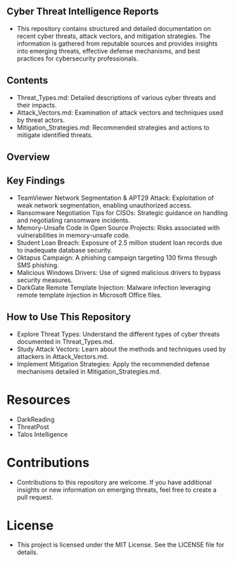 ## Cyber Threat Intelligence Reports
* This repository contains structured and detailed documentation on recent cyber threats, attack vectors, and mitigation strategies. The information is gathered from reputable sources and provides insights into emerging threats, effective defense mechanisms, and best practices for cybersecurity professionals.

## Contents
* Threat_Types.md: Detailed descriptions of various cyber threats and their impacts.
* Attack_Vectors.md: Examination of attack vectors and techniques used by threat actors.
* Mitigation_Strategies.md: Recommended strategies and actions to mitigate identified threats.

## Overview                                        
## Key Findings

* TeamViewer Network Segmentation & APT29 Attack: Exploitation of weak network segmentation, enabling unauthorized access.
* Ransomware Negotiation Tips for CISOs: Strategic guidance on handling and negotiating ransomware incidents.
* Memory-Unsafe Code in Open Source Projects: Risks associated with vulnerabilities in memory-unsafe code.
* Student Loan Breach: Exposure of 2.5 million student loan records due to inadequate database security.
* 0ktapus Campaign: A phishing campaign targeting 130 firms through SMS phishing.
* Malicious Windows Drivers: Use of signed malicious drivers to bypass security measures.
* DarkGate Remote Template Injection: Malware infection leveraging remote template injection in Microsoft Office files.

## How to Use This Repository

* Explore Threat Types: Understand the different types of cyber threats documented in Threat_Types.md.
* Study Attack Vectors: Learn about the methods and techniques used by attackers in Attack_Vectors.md.
* Implement Mitigation Strategies: Apply the recommended defense mechanisms detailed in Mitigation_Strategies.md.

# Resources
* DarkReading
* ThreatPost
* Talos Intelligence

# Contributions
* Contributions to this repository are welcome. If you have additional insights or new information on emerging threats, feel free to create a pull request.

# License
* This project is licensed under the MIT License. See the LICENSE file for details.

